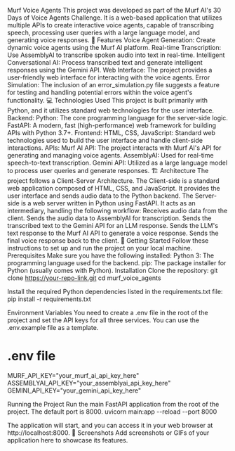Murf Voice Agents
This project was developed as part of the Murf AI's 30 Days of Voice Agents Challenge. It is a web-based application that utilizes multiple APIs to create interactive voice agents, capable of transcribing speech, processing user queries with a large language model, and generating voice responses.
🌟 Features
Voice Agent Generation: Create dynamic voice agents using the Murf AI platform.
Real-time Transcription: Use AssemblyAI to transcribe spoken audio into text in real-time.
Intelligent Conversational AI: Process transcribed text and generate intelligent responses using the Gemini API.
Web Interface: The project provides a user-friendly web interface for interacting with the voice agents.
Error Simulation: The inclusion of an error_simulation.py file suggests a feature for testing and handling potential errors within the voice agent's functionality.
💻 Technologies Used
This project is built primarily with Python, and it utilizes standard web technologies for the user interface.
Backend:
Python: The core programming language for the server-side logic.
FastAPI: A modern, fast (high-performance) web framework for building APIs with Python 3.7+.
Frontend:
HTML, CSS, JavaScript: Standard web technologies used to build the user interface and handle client-side interactions.
APIs:
Murf AI API: The project interacts with Murf AI's API for generating and managing voice agents.
AssemblyAI: Used for real-time speech-to-text transcription.
Gemini API: Utilized as a large language model to process user queries and generate responses.
🏗️ Architecture
The project follows a Client-Server Architecture.
The Client-side is a standard web application composed of HTML, CSS, and JavaScript. It provides the user interface and sends audio data to the Python backend.
The Server-side is a web server written in Python using FastAPI. It acts as an intermediary, handling the following workflow:
Receives audio data from the client.
Sends the audio data to AssemblyAI for transcription.
Sends the transcribed text to the Gemini API for an LLM response.
Sends the LLM's text response to the Murf AI API to generate a voice response.
Sends the final voice response back to the client.
🚀 Getting Started
Follow these instructions to set up and run the project on your local machine.
Prerequisites
Make sure you have the following installed:
Python 3: The programming language used for the backend.
pip: The package installer for Python (usually comes with Python).
Installation
Clone the repository:
git clone https://your-repo-link.git
cd murf_voice_agents


Install the required Python dependencies listed in the requirements.txt file:
pip install -r requirements.txt


Environment Variables
You need to create a .env file in the root of the project and set the API keys for all three services. You can use the .env.example file as a template.
# .env file
MURF_API_KEY="your_murf_ai_api_key_here"
ASSEMBLYAI_API_KEY="your_assemblyai_api_key_here"
GEMINI_API_KEY="your_gemini_api_key_here"


Running the Project
Run the main FastAPI application from the root of the project. The default port is 8000.
uvicorn main:app --reload --port 8000


The application will start, and you can access it in your web browser at http://localhost:8000.
📸 Screenshots
Add screenshots or GIFs of your application here to showcase its features.
